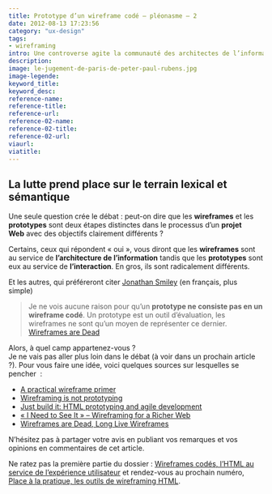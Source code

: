 ```yaml
---
title: Prototype d’un wireframe codé – pléonasme – 2
date: 2012-08-13 17:23:56
category: "ux-design"
tags: 
- wireframing
intro: Une controverse agite la communauté des architectes de l’information et les concepteurs UX. L’objet du délit ? Savoir si un wireframe HTML n’est autre que la création d’un prototype fonctionnel et codé. Autrement dit, est-ce que les deux concepts renvoient à la même chose ? ou sont-ils radicalement différents ?
description:
image: le-jugement-de-paris-de-peter-paul-rubens.jpg
image-legende:
keyword_title:
keyword_desc:
reference-name:
reference-title:
reference-url:
reference-02-name:
reference-02-title:
reference-02-url:
viaurl:
viatitle:
---
```


<h2>La lutte prend place sur le terrain lexical et sémantique</h2>
<p><strong></strong>Une seule question crée le débat : peut-on dire que les <strong>wireframes</strong> et les <strong>prototypes</strong> sont deux étapes distinctes dans le processus d’un <strong>projet Web</strong>&nbsp;avec des objectifs clairement différents ?</p>
<p>Certains, ceux qui répondent «&nbsp;oui&nbsp;», vous diront que les <strong>wireframes</strong> sont au service de <strong>l’architecture de l’information</strong> tandis que les <strong>prototypes</strong> sont eux au service de <strong>l’interaction</strong>. En gros, ils sont radicalement différents.</p>
<p>Et les autres, qui préféreront&nbsp;citer <a title="Twitter Jonathan Smiley" href="https://twitter.com/smiley" target="_blank">Jonathan Smiley</a>&nbsp;(en français, plus simple)</p>
<blockquote><p>Je ne vois aucune raison pour qu’un <strong>prototype ne consiste pas en un wireframe codé</strong>. Un prototype est un outil d’évaluation, les wireframes ne sont qu’un moyen de représenter ce dernier.<br>
<a title="Wireframes are dead, Jonathan Smiley" href="http://www.zurb.com/article/898/wireframes-are-dead-long-live-wireframes" target="_blank">Wireframes are Dead</a></p></blockquote>
<p>Alors, à quel camp appartenez-vous ?<br>
Je ne vais pas aller plus loin dans le débat (à voir dans un prochain article ?). Pour vous faire une idée, voici quelques sources sur lesquelles se pencher &nbsp;:</p>
<ul>
<li><a title="A practical wireframe primer" href="http://designm.ag/resources/a-practical-wireframe-primer/" target="_blank">A practical wireframe primer</a></li>
<li><a title="Wireframing is not prototyping" href="http://blog.handcraft.com/2010/05/wireframing-is-not-prototyping/" target="_blank">Wireframing is not prototyping</a></li>
<li><a title="Just build it : HTML prototyping and agile development" href="http://www.digital-web.com/articles/just_build_it_html_prototyping_and_agile_development/" target="_blank">Just build it: HTML prototyping and agile development</a></li>
<li><a title="I Need to See It – Wireframing for a Richer Web" href="http://www.optaros.com/blogs/i-need-see-it-wireframing-richer-web" target="_blank">«&nbsp;I Need to See It&nbsp;» – Wireframing for a Richer Web</a></li>
<li><a title="Wireframes are Dead, Long Live Wireframes" href="http://www.zurb.com/article/898/wireframes-are-dead-long-live-wireframes" target="_blank">Wireframes are Dead, Long Live Wireframes</a></li>
</ul>
<p>N’hésitez pas à partager votre avis en publiant vos remarques et vos opinions en commentaires de cet article.</p>
<p>Ne ratez pas la première partie du dossier : <a title="Wireframes codés, l'HTML au service de l'expérience utilisateur " href="http://magazineduwebdesign.com/wireframes-codes-lhtml-au-service-de-lexperience-utilisateur-13">Wireframes codés, l’HTML au service de l’expérience utilisateur</a> et rendez-vous au prochain numéro, <a title="Place à la pratique, les outils de wireframes codés" href="http://magazineduwebdesign.com/place-a-la-pratique-les-outils-de-wireframing-html-33">Place à la pratique, les&nbsp;outils de wireframing HTML</a>.</p>